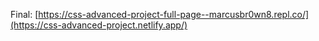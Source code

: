 Final: [https://css-advanced-project-full-page--marcusbr0wn8.repl.co/](https://css-advanced-project.netlify.app/)
